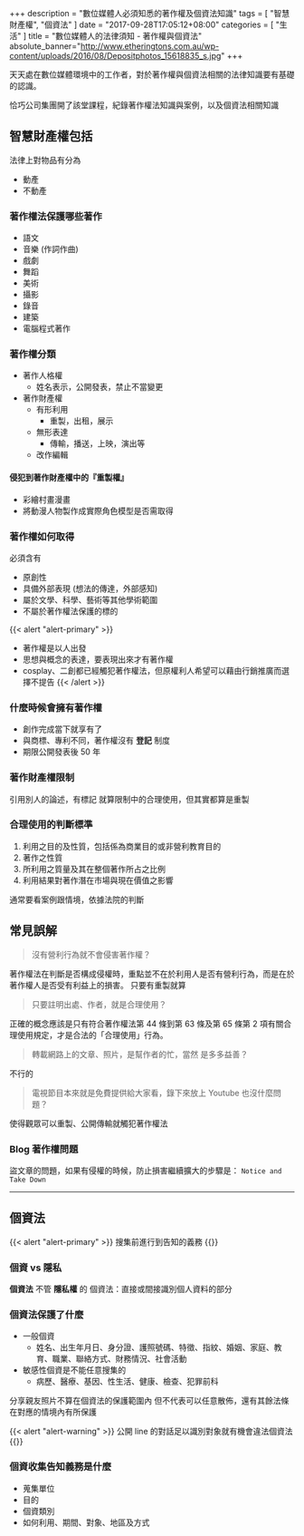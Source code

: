 +++
description = "數位媒體人必須知悉的著作權及個資法知識"
tags = [ "智慧財產權", "個資法" ]
date = "2017-09-28T17:05:12+08:00"
categories = [ "生活" ]
title = "數位媒體人的法律須知 - 著作權與個資法"
absolute_banner="http://www.etheringtons.com.au/wp-content/uploads/2016/08/Depositphotos_15618835_s.jpg"
+++

天天處在數位媒體環境中的工作者，對於著作權與個資法相關的法律知識要有基礎的認識。

恰巧公司集團開了該堂課程，紀錄著作權法知識與案例，以及個資法相關知識

<!--more-->

## 智慧財產權包括
法律上對物品有分為
- 動產
- 不動產


### 著作權法保護哪些著作
- 語文
- 音樂 (作詞作曲)
- 戲劇
- 舞蹈
- 美術
- 攝影
- 錄音
- 建築
- 電腦程式著作

### 著作權分類
- 著作人格權
    - 姓名表示，公開發表，禁止不當變更
- 著作財產權
    - 有形利用
        - 重製，出租，展示
    - 無形表達
        - 傳輸，播送，上映，演出等
    - 改作編輯

#### 侵犯到**著作財產權**中的『重製權』
- 彩繪村畫漫畫
- 將動漫人物製作成實際角色模型是否需取得

### 著作權如何取得

必須含有

- 原創性
- 具備外部表現 (想法的傳達，外部感知)
- 屬於文學、科學、藝術等其他學術範圍
- 不屬於著作權法保護的標的

{{< alert "alert-primary" >}}
- 著作權是以人出發
- 思想與概念的表達，要表現出來才有著作權
- cosplay、二創都已經觸犯著作權法，但原權利人希望可以藉由行銷推廣而選擇不提告
{{< /alert >}}

### 什麼時候會擁有著作權
- 創作完成當下就享有了
- 與商標、專利不同，著作權沒有 **登記** 制度
- 期限公開發表後 50 年

### 著作財產權限制
引用別人的論述，有標記
就算限制中的合理使用，但其實都算是重製


### 合理使用的判斷標準
1. 利用之目的及性質，包括係為商業目的或非營利教育目的
2. 著作之性質
3. 所利用之質量及其在整個著作所占之比例
4. 利用結果對著作潛在市場與現在價值之影響

通常要看案例跟情境，依據法院的判斷


## 常見誤解
> 沒有營利行為就不會侵害著作權？

著作權法在判斷是否構成侵權時，重點並不在於利用人是否有營利行為，而是在於著作權人是否受有利益上的損害。
只要有重製就算

> 只要註明出處、作者，就是合理使用？

正確的概念應該是只有符合著作權法第 44 條到第 63 條及第 65 條第 2
項有關合理使用規定，才是合法的「合理使用」行為。

> 轉載網路上的文章、照片，是幫作者的忙，當然
是多多益善？

不行的

> 電視節目本來就是免費提供給大家看，錄下來放上 Youtube 也沒什麼問題？

使得觀眾可以重製、公開傳輸就觸犯著作權法



### Blog 著作權問題
盜文章的問題，如果有侵權的時候，防止損害繼續擴大的步驟是：
`Notice and Take Down`

----

## 個資法
{{< alert "alert-primary" >}}
搜集前進行到告知的義務
{{</alert>}}

### 個資 vs 隱私
**個資法** 不管 **隱私權** 的
個資法：直接或間接識別個人資料的部分

### 個資法保護了什麼
- 一般個資
    - 姓名、出生年月日、身分證、護照號碼、特徵、指紋、婚姻、家庭、教育、職業、聯絡方式、財務情況、社會活動
- 敏感性個資是不能任意搜集的
    - 病歷、醫療、基因、性生活、健康、檢查、犯罪前科

分享親友照片不算在個資法的保護範圍內
但不代表可以任意散佈，還有其餘法條在對應的情境內有所保護

{{< alert "alert-warning" >}}
公開 line 的對話足以識別對象就有機會違法個資法
{{</alert>}}


### 個資收集告知義務是什麼
- 蒐集單位
- 目的
- 個資類別
- 如何利用、期間、對象、地區及方式
